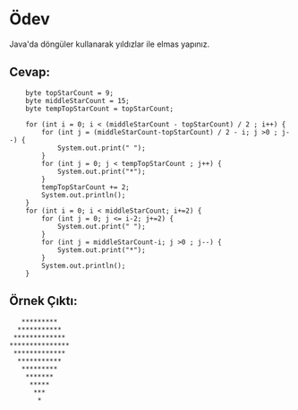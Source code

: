 # Ödev
Java'da döngüler kullanarak yıldızlar ile elmas yapınız.

## Cevap: 
        byte topStarCount = 9;
        byte middleStarCount = 15;
        byte tempTopStarCount = topStarCount;

        for (int i = 0; i < (middleStarCount - topStarCount) / 2 ; i++) {
            for (int j = (middleStarCount-topStarCount) / 2 - i; j >0 ; j--) {
                System.out.print(" ");
            }
            for (int j = 0; j < tempTopStarCount ; j++) {
                System.out.print("*");
            }
            tempTopStarCount += 2;
            System.out.println();
        }
        for (int i = 0; i < middleStarCount; i+=2) {
            for (int j = 0; j <= i-2; j+=2) {
                System.out.print(" ");
            }
            for (int j = middleStarCount-i; j >0 ; j--) {
                System.out.print("*");
            }
            System.out.println();
        }

## Örnek Çıktı:
       *********
      ***********
     *************
    ***************
     *************
      ***********
       *********
        *******
         *****
          ***
           *